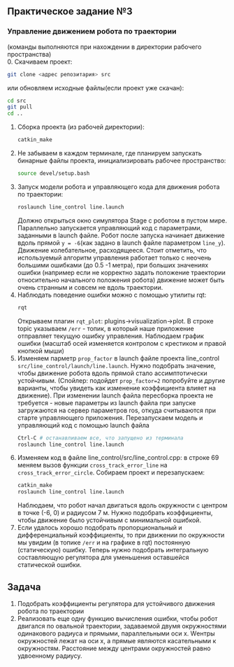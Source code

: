 ## Практическое задание №3 
### Управление движением робота по траектории  
(команды выполняются при нахождении в директории рабочего пространства)  
0. Скачиваем проект:
```bash
git clone <адрес репозитария> src
```
или обновляем исходные файлы(если проект уже скачан):
```bash
cd src  
git pull  
cd ..  
```
1. Сборка проекта (из рабочей директории):
    ```bash
    catkin_make
    ```
2. Не забываем в каждом терминале, где планируем запускать бинарные файлы проекта, инициализировать рабочее пространство:  
    ```bash
    source devel/setup.bash
    ```
3. Запуск модели робота и управляющего кода для движения робота по траектории:  
    ```bash
    roslaunch line_control line.launch
    ```
    Должно открыться окно симулятора Stage с роботом в пустом мире. Параллельно запускается управляющий код с параметрами, заданными в launch файле. Робот после запуска начинает движение вдоль прямой `y = -6`(как задано в launch файле параметром `line_y`). Движение колебательное, расходящееся. Стоит отметить, что используемый алгоритм управления работает только с неочень большими ошибками (до 0.5 -1 метра), при больших значениях ошибки (например если не корректно задать положение траектории относительно начального положения робота) движение может быть очень странным и совсем не вдоль траектории.
4. Наблюдать поведение ошибки можно с помощью утилиты rqt:  
    ```bash
    rqt
    ```
    Открываем плагин `rqt_plot`: plugins->visualization->plot. В строке topic указываем `/err` - топик, в который наше приложение отправляет текущую ошибку управления. Наблюдаем график ошибки (масштаб осей изменяется контролом с крестиком и правой кнопкой мыши) 
5. Изменяем парметр `prop_factor` в launch файле проекта line_control `src/line_control/launch/line.launch`. Нужно подобрать значение, чтобы движение робота вдоль прямой стало ассимптотически устойчивым. (Спойлер: подойдет `prop_factor=2` попробуйте и другие варианты, чтобы увидеть как изменение коэффициента влияет на движение). При изменении launch файла пересборка проекта не требуется - новые параметры из launch файла при запуске загружаются на сервер параметров ros, откуда считываются при старте управляющего приложения. Перезапускаем модель и управляющий код с помощью launch файла
    ```bash
    Ctrl-C # останавливаем все, что запущено из терминала
    roslaunch line_control line.launch
    ```
6. Изменяем код в файле line_control/src/line_control.cpp: в строке 69 меняем вызов функции `cross_track_error_line` на `cross_track_error_circle`. Собираем проект и перезапускаем:  
    ```bash
    catkin_make
    roslaunch line_control line.launch
    ```
    Наблюдаем, что робот начал двигаться вдоль окружности с центром в точке (-6, 0) и радиусом 7 м. Нужно подобрать коэффициенты, чтобы движение было устойчивым с минимальной ошибкой.
7. Если удалось хорошо подобрать пропорциональный и дифференциальный коэффициенты, то при движении по окружности мы увидим (в топике `/err` и на графике в rqt) постоянную (статическую) ошибку. Теперь нужно подобрать интегральную составляющую регулятора для уменьшения оставшейся статической ошибки.  
  
  
## Задача
1. Подобрать коэффициенты регулятора для устойчивого движения робота по траектории
2. Реализовать еще одну функцию вычисления ошибки, чтобы робот двигался по овальной траектории, задаваемой двумя окружностями одинакового радиуса и прямыми, параллельными оси x. Wентры окружностей лежат на оси x, а прямые являются касательными к окружностям. Расстояние между центрами окружностей равно удвоенному радиусу.
